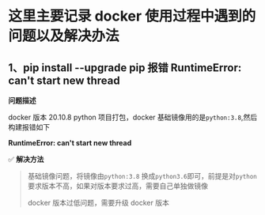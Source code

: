 # 这里主要记录 docker 使用过程中遇到的问题以及解决办法

## 1、pip install --upgrade pip 报错 RuntimeError: can't start new thread

**问题描述**

docker 版本 20.10.8
python 项目打包，docker 基础镜像用的是`python:3.8`,然后构建报错如下

**RuntimeError: can't start new thread**

✅ **解决方法**

> 基础镜像问题，将镜像由`python:3.8` 换成`python3.6`即可，前提是对`python`要求版本不高，如果对版本要求过高，需要自己单独做镜像
>
> docker 版本过低问题，需要升级 docker 版本
